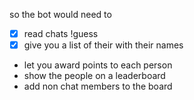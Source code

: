 so the bot would need to 
- [x] read chats !guess <answer>
- [x] give you a list of their <answers> with their names
- let you award points to each person
- show the people on a leaderboard
- add non chat members to the board 